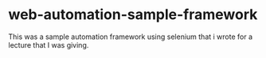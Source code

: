 web-automation-sample-framework
===============================

This was a sample automation framework using selenium that i wrote for a lecture that I was giving.